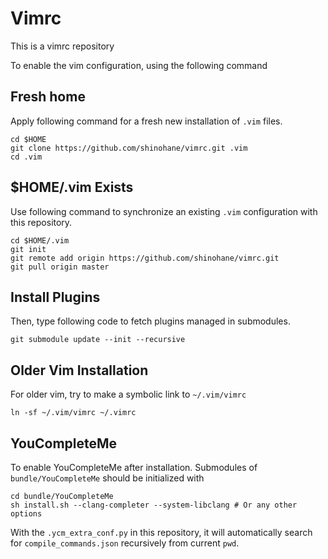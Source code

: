 
# Vimrc #

This is a vimrc repository

To enable the vim configuration, using the following command

## Fresh home ##

Apply following command for a fresh new installation of `.vim` files.

```shell
cd $HOME
git clone https://github.com/shinohane/vimrc.git .vim
cd .vim
```

## $HOME/.vim Exists ##

Use following command to synchronize an existing `.vim` configuration with
this repository.

```shell
cd $HOME/.vim
git init
git remote add origin https://github.com/shinohane/vimrc.git
git pull origin master
```

## Install Plugins ##

Then, type following code to fetch plugins managed in submodules.

```shell
git submodule update --init --recursive
```

## Older Vim Installation ##

For older vim, try to make a symbolic link to `~/.vim/vimrc`

```shell
ln -sf ~/.vim/vimrc ~/.vimrc
```

## YouCompleteMe ##

To enable YouCompleteMe after installation. Submodules of
`bundle/YouCompleteMe` should be initialized with

```shell
cd bundle/YouCompleteMe
sh install.sh --clang-completer --system-libclang # Or any other options
```

With the `.ycm_extra_conf.py` in this repository, it will automatically
search for `compile_commands.json` recursively from current `pwd`.

